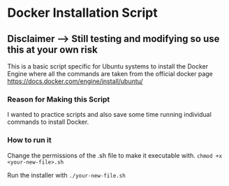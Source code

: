 # Docker Installation Script

## Disclaimer --> Still testing and modifying so use this at your own risk

This is a basic script specific for Ubuntu systems to install the Docker Engine where all the commands are taken from the official docker page https://docs.docker.com/engine/install/ubuntu/

### Reason for Making this Script
I wanted to practice scripts and also save some time running individual commands to install Docker.

### How to run it

Change the permissions of the .sh file to make it executable with.
`chmod +x <your-new-file>.sh`

Run the installer with
`./your-new-file.sh`

